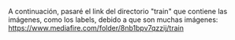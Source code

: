 A continuación, pasaré el link del directorio "train" que contiene las imágenes, como los labels, debido a que son muchas imágenes:
https://www.mediafire.com/folder/8nb1bpv7qzzij/train
